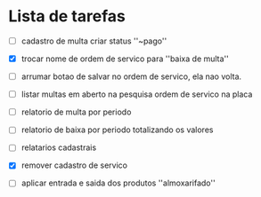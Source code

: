 # Lista de tarefas

- [ ] cadastro de multa criar status ''~pago''
- [X] trocar nome de ordem de servico para ''baixa de multa''
- [ ] arrumar botao de salvar no ordem de servico, ela nao volta.
- [ ] listar multas em aberto na pesquisa ordem de servico na placa 

- [ ] relatorio de multa por periodo 
- [ ] relatorio de baixa por periodo totalizando os valores 
- [ ] relatarios cadastrais 

- [X] remover cadastro de servico 

- [ ] aplicar entrada e saida dos produtos  ''almoxarifado''
